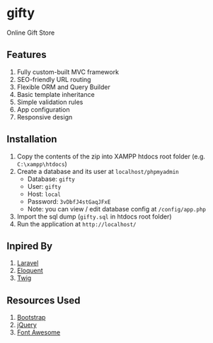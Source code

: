# gifty

Online Gift Store

## Features

1. Fully custom-built MVC framework
2. SEO-friendly URL routing
3. Flexible ORM and Query Builder
4. Basic template inheritance
5. Simple validation rules
6. App configuration
7. Responsive design

## Installation

1. Copy the contents of the zip into XAMPP htdocs root folder (e.g. `C:\xampp\htdocs`)
2. Create a database and its user at `localhost/phpmyadmin`
   * Database: `gifty`
   * User:     `gifty`
   * Host:     `local`
   * Password: `3vDbfJ4stGaqJFxE`
   * Note: you can view / edit database config at `/config/app.php`
3. Import the sql dump (`gifty.sql` in htdocs root folder)
4. Run the application at `http://localhost/`

## Inpired By

1. [Laravel](https://laravel.com)
2. [Eloquent](https://laravel.com/docs/5.3/eloquent)
3. [Twig](http://twig.sensiolabs.org/)

## Resources Used

1. [Bootstrap](http://getbootstrap.com)
2. [jQuery](https://jquery.com)
3. [Font Awesome](http://fontawesome.io)
